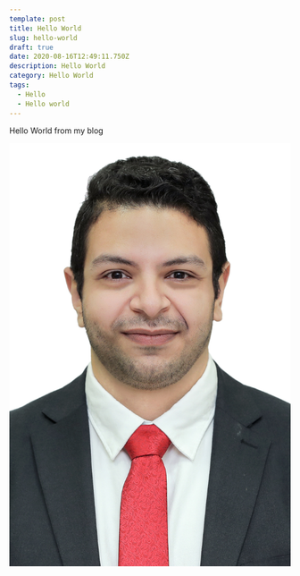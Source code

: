 ```yaml
---
template: post
title: Hello World
slug: hello-world
draft: true
date: 2020-08-16T12:49:11.750Z
description: Hello World
category: Hello World
tags:
  - Hello
  - Hello world
---
```

Hello World from my blog

![](/media/0421aa09-e508-4b45-bea3-daae1d1f2a1a.jpeg)